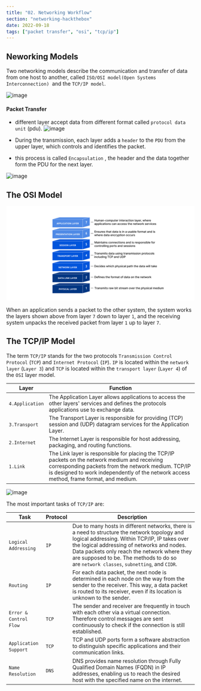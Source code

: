 ```yaml
---
title: "02. Networking Workflow"
section: "networking-hackthebox"
date: 2022-09-18
tags: ["packet transfer", "osi", "tcp/ip"]
---
```


## Neworking Models

Two networking models describe the communication and transfer of data from one host to another, called `ISO/OSI model(Open Systems Interconnection)`  and the `TCP/IP model`.

![image](https://academy.hackthebox.com/storage/modules/34/redesigned/net_models4.png)

#### Packet Transfer

- different layer accept data from different format called `protocol data unit` (pdu).
![image](https://academy.hackthebox.com/storage/modules/34/redesigned/net_models_pdu2.png)

- During the transmission, each layer adds a `header` to the `PDU` from the upper layer, which controls and identifies the packet.
- this process is called `Encapsulation` , the header and the data together form the PDU for the next layer.

![image](https://academy.hackthebox.com/storage/modules/34/packet_transfer.png)

## The OSI Model

![img](68214.jpeg)

When an application sends a packet to the other system, the system works the layers shown above from layer `7` down to layer `1`, and the receiving system unpacks the received packet from layer `1` up to layer `7`.

## The TCP/IP Model

The term `TCP/IP` stands for the two protocols `Transmission Control Protocol` (`TCP`) and `Internet Protocol` (`IP`). `IP` is located within the `network layer` (`Layer 3`) and `TCP` is located within the `transport layer` (`Layer 4`) of the `OSI` layer model.

|**Layer**|**Function**|
|---|---|
|`4.Application`|The Application Layer allows applications to access the other layers' services and defines the protocols applications use to exchange data.|
|`3.Transport`|The Transport Layer is responsible for providing (TCP) session and (UDP) datagram services for the Application Layer.|
|`2.Internet`|The Internet Layer is responsible for host addressing, packaging, and routing functions.|
|`1.Link`|The Link layer is responsible for placing the TCP/IP packets on the network medium and receiving corresponding packets from the network medium. TCP/IP is designed to work independently of the network access method, frame format, and medium.|

![image](https://academy.hackthebox.com/storage/modules/34/redesigned/net_models4.png)



The most important tasks of `TCP/IP` are:

|**Task**|**Protocol**|**Description**|
|---|---|---|
|`Logical Addressing`|`IP`|Due to many hosts in different networks, there is a need to structure the network topology and logical addressing. Within TCP/IP, IP takes over the logical addressing of networks and nodes. Data packets only reach the network where they are supposed to be. The methods to do so are `network classes`, `subnetting`, and `CIDR`.|
|`Routing`|`IP`|For each data packet, the next node is determined in each node on the way from the sender to the receiver. This way, a data packet is routed to its receiver, even if its location is unknown to the sender.|
|`Error & Control Flow`|`TCP`|The sender and receiver are frequently in touch with each other via a virtual connection. Therefore control messages are sent continuously to check if the connection is still established.|
|`Application Support`|`TCP`|TCP and UDP ports form a software abstraction to distinguish specific applications and their communication links.|
|`Name Resolution`|`DNS`|DNS provides name resolution through Fully Qualified Domain Names (FQDN) in IP addresses, enabling us to reach the desired host with the specified name on the internet.|
